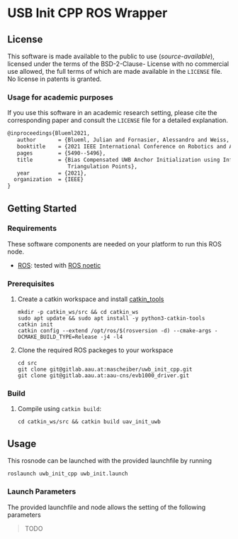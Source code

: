 # USB Init CPP ROS Wrapper

## License
This software is made available to the public to use (_source-available_), licensed under the terms of the BSD-2-Clause-
License with no commercial use allowed, the full terms of which are made available in the `LICENSE` file. No license in
patents is granted.

### Usage for academic purposes
If you use this software in an academic research setting, please cite the
corresponding paper and consult the `LICENSE` file for a detailed explanation.

```latex
@inproceedings{Blueml2021,
   author       = {Blueml, Julian and Fornasier, Alessandro and Weiss, Stephan},
   booktitle    = {2021 IEEE International Conference on Robotics and Automation (ICRA)},
   pages        = {5490--5496},
   title        = {Bias Compensated UWB Anchor Initialization using Information-Theoretic Supported
                   Triangulation Points},
   year         = {2021},
  organization  = {IEEE}
}
```

## Getting Started

### Requirements
These software components are needed on your platform to run this ROS node.

- [ROS](https://www.ros.org/): tested with [ROS noetic](http://wiki.ros.org/noetic/Installation)

### Prerequisites

1. Create a catkin workspace and install [catkin_tools](https://catkin-tools.readthedocs.io/en/latest/installing.html)
    ```[bash]
    mkdir -p catkin_ws/src && cd catkin_ws
    sudo apt update && sudo apt install -y python3-catkin-tools
    catkin init
    catkin config --extend /opt/ros/$(rosversion -d) --cmake-args -DCMAKE_BUILD_TYPE=Release -j4 -l4
    ```
1. Clone the required ROS packeges to your workspace
    ```[bash]
    cd src
    git clone git@gitlab.aau.at:mascheiber/uwb_init_cpp.git
    git clone git@gitlab.aau.at:aau-cns/evb1000_driver.git
    ```

### Build

1. Compile using `catkin build`:
    ```[bash]
    cd catkin_ws/src && catkin build uav_init_uwb
    ```

## Usage

This rosnode can be launched with the provided launchfile by running

```[bash]
roslaunch uwb_init_cpp uwb_init.launch
```

### Launch Parameters
The provided launchfile and node allows the setting of the following parameters

> TODO
